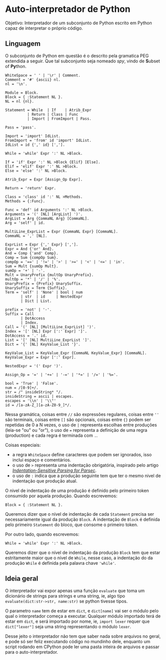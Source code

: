 # Auto-interpretador de Python

Objetivo: Interpretador de um subconjunto de
Python escrito em Python capaz de interpretar
o próprio código.

## Linguagem

O subconjunto de Python em questão é o descrito
pela gramatica PEG extendida a seguir. Que tal
subconjunto seja nomeado _spy_, vindo de **S**ubset of **Py**thon.

```ebnf
WhiteSpace = ' ' | '\r' | Comment.
Comment = '#' {ascii} nl.
nl = '\n'.

Module = Block.
Block = { :Statement NL }.
NL = nl {nl}.

Statement = While  | If    | Atrib_Expr
          | Return | Class | Func
          | Import | FromImport | Pass.

Pass = 'pass'.

Import = 'import' IdList.
FromImport = 'from' id 'import' IdList.
IdList = id {',' id} [','].

While = 'while' Expr ':' NL >Block.

If = 'if' Expr ':' NL >Block {Elif} [Else].
Elif = 'elif' Expr ':' NL >Block.
Else = 'else' ':' NL >Block.

Atrib_Expr = Expr [Assign_Op Expr].

Return = 'return' Expr.

Class = 'class' id ':' NL >Methods.
Methods = {:Func}.

Func = 'def' id Arguments ':' NL >Block.
Arguments = '(' [NL] [ArgList] ')'.
ArgList = Arg {CommaNL Arg} [CommaNL].
Arg = 'self' | id.

MultiLine_ExprList = Expr {CommaNL Expr} [CommaNL].
CommaNL = ',' [NL].

ExprList = Expr {',' Expr} [','].
Expr = And {'or' And}.
And = Comp {'and' Comp}.
Comp = Sum {compOp Sum}.
compOp = '==' | '!=' | '>' | '>=' | '<' | '<=' | 'in'.
Sum = Mult {sumOp Mult}.
sumOp = '+' | '-'.
Mult = UnaryPrefix {multOp UnaryPrefix}.
multOp = '*' | '/' | '%'.
UnaryPrefix = {Prefix} UnarySuffix.
UnarySuffix = Term {Suffix}.
Term = 'self' | 'None' | bool | num
       | str  | id     | NestedExpr
       | Dict | List.

prefix = 'not' | '-'.
Suffix = Call
       | DotAccess
       | Index.
Call = '(' [NL] [MultiLine_ExprList] ')'.
Index = '[' [NL] Expr [':' Expr] ']'.
DotAccess = '.' id.
List = '[' [NL] MultiLine_ExprList ']'.
Dict = '{' [NL] KeyValue_List '}'.

KeyValue_List = KeyValue_Expr {CommaNL KeyValue_Expr} [CommaNL].
KeyValue_Expr = Expr [':' Expr].

NestedExpr = '(' Expr ')'.

Assign_Op = '=' | '+=' | '-=' | '*=' | '/=' | '%='.

bool = 'True' | 'False'.
num = /[0-9]+/.
str = /" insideString* "/.
insideString = ascii | escapes.
escapes = '\\n' | '\\"'
id = /[a-zA-Z_][a-zA-Z0-9_]*/.
```

Nessa gramática, coisas entre `//` são expressões regulares,
coisas entre `''` são terminais, coisas entre `[]` são opcionais,
coisas entre `{}` podem ser repetidas de 0 a N vezes,
o uso de `|` representa escolhas entre produções (leia-se "ou" ou "or"),
o uso de `=` representa a definição de uma regra (production) e cada
regra é terminada com `.`.

Coisas especiais:
 - a regra `WhiteSpace` define caracteres que podem
ser ignorados, isso inclui espaço e comentários.
 - o uso de `>` representa uma indentação obrigatória,
inspirado pelo artigo [_Indentation-Sensitive Parsing for Parsec_](https://osa1.net/papers/indentation-sensitive-parsec.pdf).
 - o uso de `:` indica que a produção seguinte tem que ter o mesmo
nivel de indentação que produção atual.

O nivel de indentação de uma produção é definido
pelo primeiro token consumido por aquela produção.
Quando escrevemos:

```ebnf
Block = { :Statement NL }.
```

Queremos dizer que o nível de indentação de cada `Statement`
precisa ser necessariamente igual da produção `Block`.
A indentação de `Block` é definida pelo primeiro `Statement` do bloco,
que consome o primeiro token.

Por outro lado, quando escrevemos:

```ebnf
While = 'while' Expr ':' NL >Block.
```

Queremos dizer que o nível de indentação da produção `Block` tem que estar
estritamente maior que o nível de `While`, nesse caso, a indentação do
da produção `While` é definida pela palavra chave `'while'`.

## Ideia geral

O interpretador vai expor apenas uma função `evaluate`
que toma um dicionário de strings para strings e uma string,
ie, algo tipo `evaluate(dict:str->str, name:str)` se python tivesse tipos.

O parametro `name` tem de estar em `dict`, e `dict[name]`
vai ser o módulo pelo qual o interpretador começa a executar.
Qualquer módulo importado terá de estar em `dict`,
e será importado por nome, ie, `import lexer` requer que
`dict["lexer"]` seja uma string representando o módulo `lexer`.

Desse jeito o interpretador não tem que saber nada sobre arquivos no geral,
e pode só ser feliz executando código no mundinho dele, enquanto um script
rodando em CPython pode ler uma pasta inteira de arquivos e passar para 
o auto-interpretador.
